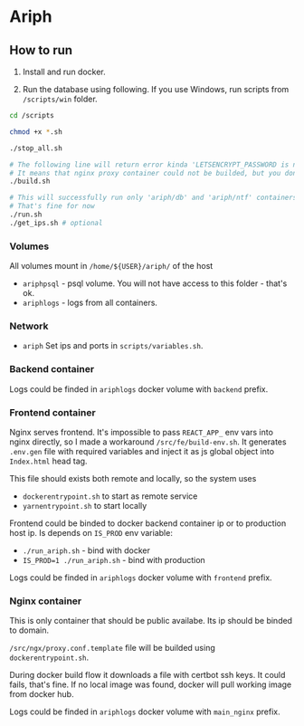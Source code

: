 # Ariph

## How to run

1. Install and run docker.

1. Run the database using following. If you use Windows, run scripts from `/scripts/win` folder.

```bash
cd /scripts

chmod +x *.sh

./stop_all.sh

# The following line will return error kinda 'LETSENCRYPT_PASSWORD is not defined'. That's fine
# It means that nginx proxy container could not be builded, but you don't need it to run the system locally
./build.sh

# This will successfully run only 'ariph/db' and 'ariph/ntf' containers.
# That's fine for now
./run.sh
./get_ips.sh # optional
```
### Volumes

All volumes mount in `/home/${USER}/ariph/` of the host

- `ariphpsql` - psql volume. You will not have access to this folder - that's ok.
- `ariphlogs` - logs from all containers.

### Network
- `ariph`
	Set ips and ports in `scripts/variables.sh`.

### Backend container

Logs could be finded in `ariphlogs` docker volume with `backend` prefix.

### Frontend container

Nginx serves frontend. It's impossible to pass `REACT_APP_` env vars into nginx directly, so I made a workaround `/src/fe/build-env.sh`. It generates `.env.gen` file with required variables and inject it as js global object into `Index.html` head tag.

This file should exists both remote and locally, so the system uses
- `dockerentrypoint.sh` to start as remote service
- `yarnentrypoint.sh` to start locally

Frontend could be binded to docker backend container ip or to production host ip. Is depends on `IS_PROD` env variable:
- `./run_ariph.sh` - bind with docker
- `IS_PROD=1 ./run_ariph.sh` - bind with production

Logs could be finded in `ariphlogs` docker volume with `frontend` prefix.

### Nginx container

This is only container that should be public availabe. Its ip should be binded to domain.

`/src/ngx/proxy.conf.template` file will be builded using `dockerentrypoint.sh`.

During docker build flow it downloads a file with certbot ssh keys. It could fails, that's fine. If no local image was found, docker will pull working image from docker hub.

Logs could be finded in `ariphlogs` docker volume with `main_nginx` prefix.
